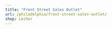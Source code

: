 ```yaml
---
title: "Front Street Sales Outlet"
url: /philadelphia/front-street-sales-outlet/
shop: Leiher
---
```

